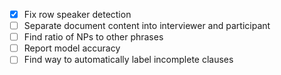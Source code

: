 - [x] Fix row speaker detection 
- [ ] Separate document content into interviewer and participant
- [ ] Find ratio of NPs to other phrases
- [ ] Report model accuracy
- [ ] Find way to automatically label incomplete clauses

